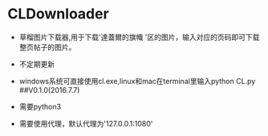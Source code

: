 # CLDownloader
* 草榴图片下载器,用于下载'達蓋爾的旗幟 '区的图片，输入对应的页码即可下载整页帖子的图片。<br> 
* 不定期更新<br> 
* windows系统可直接使用cl.exe,linux和mac在terminal里输入python CL.py<br>
##V0.1.0(2016.7.7)

* 需要python3<br> 
* 需要使用代理，默认代理为'127.0.0.1:1080'<br> 


